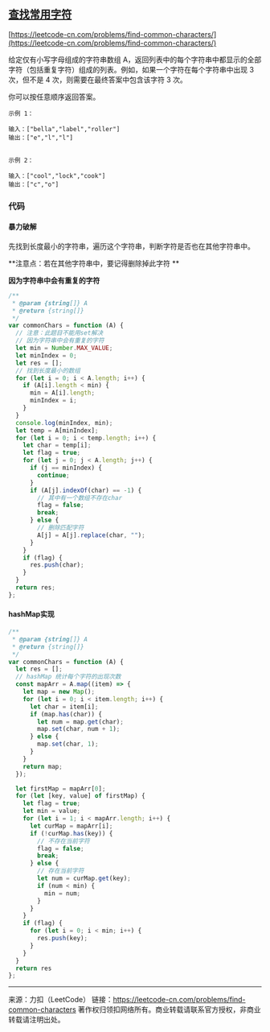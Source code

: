 ## [查找常用字符](https://leetcode-cn.com/problems/find-common-characters/)

[https://leetcode-cn.com/problems/find-common-characters/](https://leetcode-cn.com/problems/find-common-characters/)

给定仅有小写字母组成的字符串数组 A，返回列表中的每个字符串中都显示的全部字符（包括重复字符）组成的列表。例如，如果一个字符在每个字符串中出现 3 次，但不是 4 次，则需要在最终答案中包含该字符 3 次。

你可以按任意顺序返回答案。

 ```
示例 1：

输入：["bella","label","roller"]
输出：["e","l","l"]


示例 2：

输入：["cool","lock","cook"]
输出：["c","o"]
 ```





### 代码



#### 暴力破解 

先找到长度最小的字符串，遍历这个字符串，判断字符是否也在其他字符串中。

**注意点：若在其他字符串中，要记得删除掉此字符 **

**因为字符串中会有重复的字符**

```js
/**
 * @param {string[]} A
 * @return {string[]}
 */
var commonChars = function (A) {
  // 注意：此题目不能用set解决
  // 因为字符串中会有重复的字符
  let min = Number.MAX_VALUE;
  let minIndex = 0;
  let res = [];
  // 找到长度最小的数组
  for (let i = 0; i < A.length; i++) {
    if (A[i].length < min) {
      min = A[i].length;
      minIndex = i;
    }
  }
  console.log(minIndex, min);
  let temp = A[minIndex];
  for (let i = 0; i < temp.length; i++) {
    let char = temp[i];
    let flag = true;
    for (let j = 0; j < A.length; j++) {
      if (j == minIndex) {
        continue;
      }
      if (A[j].indexOf(char) == -1) {
        // 其中有一个数组不存在char
        flag = false;
        break;
      } else {
        // 删除匹配字符 
        A[j] = A[j].replace(char, "");
      }
    }
    if (flag) {
      res.push(char);
    }
  }
  return res;
};
```





#### hashMap实现

```js
/**
 * @param {string[]} A
 * @return {string[]}
 */
var commonChars = function (A) {
  let res = [];
  // hashMap 统计每个字符的出现次数
  const mapArr = A.map((item) => {
    let map = new Map();
    for (let i = 0; i < item.length; i++) {
      let char = item[i];
      if (map.has(char)) {
        let num = map.get(char);
        map.set(char, num + 1);
      } else {
        map.set(char, 1);
      }
    }
    return map;
  });

  let firstMap = mapArr[0];
  for (let [key, value] of firstMap) {
    let flag = true;
    let min = value;
    for (let i = 1; i < mapArr.length; i++) {
      let curMap = mapArr[i];
      if (!curMap.has(key)) {
        // 不存在当前字符
        flag = false;
        break;
      } else {
        // 存在当前字符
        let num = curMap.get(key);
        if (num < min) {
          min = num;
        }
      }
    }
    if (flag) {
      for (let i = 0; i < min; i++) {
        res.push(key);
      }
    }
  }
  return res 
};
```









---

来源：力扣（LeetCode）
链接：https://leetcode-cn.com/problems/find-common-characters
著作权归领扣网络所有。商业转载请联系官方授权，非商业转载请注明出处。